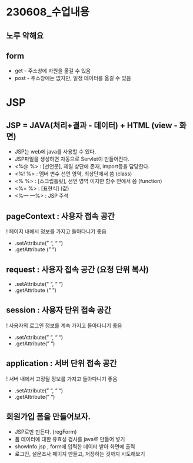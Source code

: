# 230608_수업내용

## 노루 약해요

## form

- get - 주소창에 자원을 옮길 수 있음
- post - 주소창에는 없지만, 일정 데이터를 옮길 수 있음

# JSP

## JSP = JAVA(처리+결과 - 데이터) + HTML (view - 화면)

- JSP는 web에 java를 사용할 수 있다.
- JSP파일을 생성하면 자동으로 Servlet이 만들어진다.
- <%@  %> : [선언문], 제일 상단에 존재, import등을 담당한다.
- <%! %> : 멤버 변수 선언 영역, 최상단에서 씀 (class)
- <%  %> : [스크립틀릿], 선언 영역 이지만 함수 안에서 씀 (function)
- <%=  %> : [표현식] (값)
- <%— —%> : JSP 주석

## pageContext : 사용자 접속 공간

! 페이지 내에서 정보를 가지고 돌아다니기 좋음

- .setAttribute(” “, “ “)
- .getAttribute (” “)

## request : 사용자 접속 공간 (요청 단위 복사)

- .setAttribute(” “, “ “)
- .getAttribute (” “)

## session : 사용자 단위 접속 공간

! 사용자의 로그인 정보를 계속 가지고 돌아다니기 좋음

- .setAttribute(” “, “ “)
- .getAttribute(” “)

## application : 서버 단위 접속 공간

! 서버 내에서 고정될 정보를 가지고 돌아다니기 좋음

- .setAttribute(” “, “ “)
- .getAttribute(” “)

## 회원가입 폼을 만들어보자.

- JSP로만 만든다. (regForm)
- 폼 데이터에 대한 유효성 검사를 java로 만들어 넣기
- showInfo.jsp , form에 입력한 데이터 받아 화면에 출력
- 로그인, 설문조사 페이지 만들고, 저장하는 것까지 시도해보기
